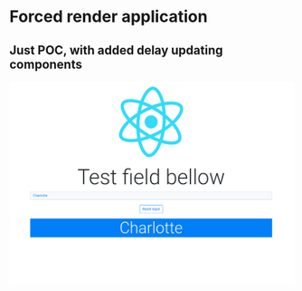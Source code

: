 # Forced render application
## Just POC, with added delay updating components

![Screenshoot of the running app](https://raw.githubusercontent.com/vystartasv/vilius-profile/master/src/common/images/react-forced-render.png)
